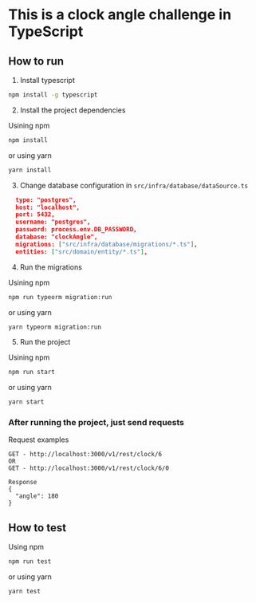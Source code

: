 # This is a clock angle challenge in TypeScript
## How to run

1. Install typescript

```bash
npm install -g typescript
```

2. Install the project dependencies

Usining npm
```bash
npm install
```

or using yarn
```bash
yarn install
```

3. Change database configuration in `src/infra/database/dataSource.ts`

```json
  type: "postgres",
  host: "localhost",
  port: 5432,
  username: "postgres",
  password: process.env.DB_PASSWORD,
  database: "clockAngle",
  migrations: ["src/infra/database/migrations/*.ts"],
  entities: ["src/domain/entity/*.ts"],
```

4. Run the migrations

Usining npm
```bash
npm run typeorm migration:run
```

or using yarn
```bash
yarn typeorm migration:run
```

5. Run the project

Usining npm
```bash
npm run start
```
or using yarn
```bash
yarn start
```


### After running the project, just send requests

Request examples
```
GET - http://localhost:3000/v1/rest/clock/6
OR
GET - http://localhost:3000/v1/rest/clock/6/0

Response
{
  "angle": 180
}

```

## How to test

Using npm
```bash
npm run test
```
or using yarn
```bash
yarn test
```